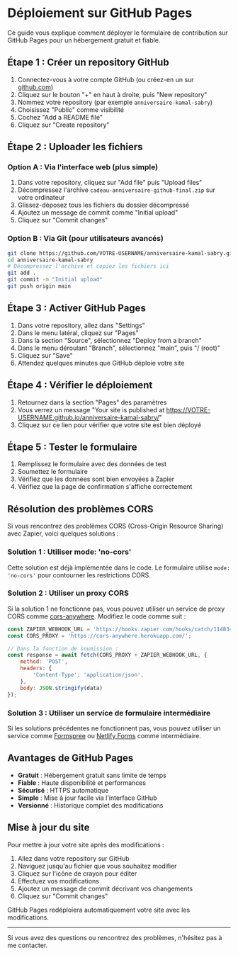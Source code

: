 # Déploiement sur GitHub Pages

Ce guide vous explique comment déployer le formulaire de contribution sur GitHub Pages pour un hébergement gratuit et fiable.

## Étape 1 : Créer un repository GitHub

1. Connectez-vous à votre compte GitHub (ou créez-en un sur [github.com](https://github.com))
2. Cliquez sur le bouton "+" en haut à droite, puis "New repository"
3. Nommez votre repository (par exemple `anniversaire-kamal-sabry`)
4. Choisissez "Public" comme visibilité
5. Cochez "Add a README file"
6. Cliquez sur "Create repository"

## Étape 2 : Uploader les fichiers

### Option A : Via l'interface web (plus simple)

1. Dans votre repository, cliquez sur "Add file" puis "Upload files"
2. Décompressez l'archive `cadeau-anniversaire-github-final.zip` sur votre ordinateur
3. Glissez-déposez tous les fichiers du dossier décompressé
4. Ajoutez un message de commit comme "Initial upload"
5. Cliquez sur "Commit changes"

### Option B : Via Git (pour utilisateurs avancés)

```bash
git clone https://github.com/VOTRE-USERNAME/anniversaire-kamal-sabry.git
cd anniversaire-kamal-sabry
# Décompressez l'archive et copiez les fichiers ici
git add .
git commit -m "Initial upload"
git push origin main
```

## Étape 3 : Activer GitHub Pages

1. Dans votre repository, allez dans "Settings"
2. Dans le menu latéral, cliquez sur "Pages"
3. Dans la section "Source", sélectionnez "Deploy from a branch"
4. Dans le menu déroulant "Branch", sélectionnez "main", puis "/ (root)"
5. Cliquez sur "Save"
6. Attendez quelques minutes que GitHub déploie votre site

## Étape 4 : Vérifier le déploiement

1. Retournez dans la section "Pages" des paramètres
2. Vous verrez un message "Your site is published at https://VOTRE-USERNAME.github.io/anniversaire-kamal-sabry/"
3. Cliquez sur ce lien pour vérifier que votre site est bien déployé

## Étape 5 : Tester le formulaire

1. Remplissez le formulaire avec des données de test
2. Soumettez le formulaire
3. Vérifiez que les données sont bien envoyées à Zapier
4. Vérifiez que la page de confirmation s'affiche correctement

## Résolution des problèmes CORS

Si vous rencontrez des problèmes CORS (Cross-Origin Resource Sharing) avec Zapier, voici quelques solutions :

### Solution 1 : Utiliser mode: 'no-cors'

Cette solution est déjà implémentée dans le code. Le formulaire utilise `mode: 'no-cors'` pour contourner les restrictions CORS.

### Solution 2 : Utiliser un proxy CORS

Si la solution 1 ne fonctionne pas, vous pouvez utiliser un service de proxy CORS comme [cors-anywhere](https://cors-anywhere.herokuapp.com/). Modifiez le code comme suit :

```javascript
const ZAPIER_WEBHOOK_URL = 'https://hooks.zapier.com/hooks/catch/11483490/ut97dng/';
const CORS_PROXY = 'https://cors-anywhere.herokuapp.com/';

// Dans la fonction de soumission :
const response = await fetch(CORS_PROXY + ZAPIER_WEBHOOK_URL, {
    method: 'POST',
    headers: {
        'Content-Type': 'application/json',
    },
    body: JSON.stringify(data)
});
```

### Solution 3 : Utiliser un service de formulaire intermédiaire

Si les solutions précédentes ne fonctionnent pas, vous pouvez utiliser un service comme [Formspree](https://formspree.io/) ou [Netlify Forms](https://www.netlify.com/products/forms/) comme intermédiaire.

## Avantages de GitHub Pages

- **Gratuit** : Hébergement gratuit sans limite de temps
- **Fiable** : Haute disponibilité et performances
- **Sécurisé** : HTTPS automatique
- **Simple** : Mise à jour facile via l'interface GitHub
- **Versionné** : Historique complet des modifications

## Mise à jour du site

Pour mettre à jour votre site après des modifications :

1. Allez dans votre repository sur GitHub
2. Naviguez jusqu'au fichier que vous souhaitez modifier
3. Cliquez sur l'icône de crayon pour éditer
4. Effectuez vos modifications
5. Ajoutez un message de commit décrivant vos changements
6. Cliquez sur "Commit changes"

GitHub Pages redéploiera automatiquement votre site avec les modifications.

---

Si vous avez des questions ou rencontrez des problèmes, n'hésitez pas à me contacter.

